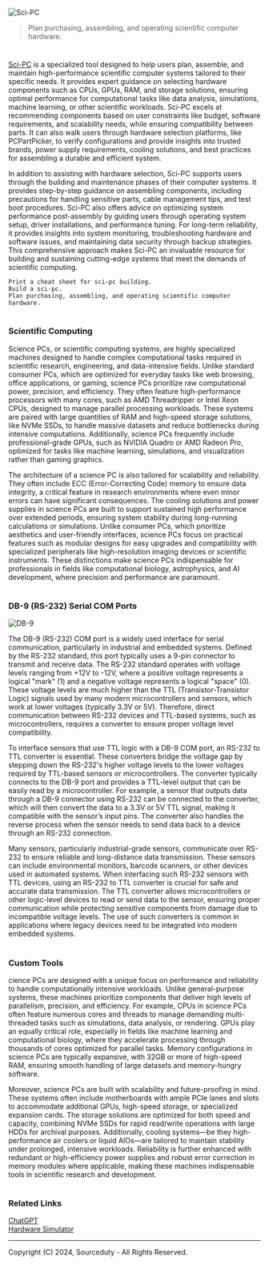 ![Sci-PC](https://github.com/user-attachments/assets/1cc22850-f459-4eb2-b4a7-7da47a4cd010)

> Plan purchasing, assembling, and operating scientific computer hardware.
#

[Sci-PC](https://chatgpt.com/g/g-674cbbf87f88819193c07de376ea5094-sci-pc) is a specialized tool designed to help users plan, assemble, and maintain high-performance scientific computer systems tailored to their specific needs. It provides expert guidance on selecting hardware components such as CPUs, GPUs, RAM, and storage solutions, ensuring optimal performance for computational tasks like data analysis, simulations, machine learning, or other scientific workloads. Sci-PC excels at recommending components based on user constraints like budget, software requirements, and scalability needs, while ensuring compatibility between parts. It can also walk users through hardware selection platforms, like PCPartPicker, to verify configurations and provide insights into trusted brands, power supply requirements, cooling solutions, and best practices for assembling a durable and efficient system.

In addition to assisting with hardware selection, Sci-PC supports users through the building and maintenance phases of their computer systems. It provides step-by-step guidance on assembling components, including precautions for handling sensitive parts, cable management tips, and test boot procedures. Sci-PC also offers advice on optimizing system performance post-assembly by guiding users through operating system setup, driver installations, and performance tuning. For long-term reliability, it provides insights into system monitoring, troubleshooting hardware and software issues, and maintaining data security through backup strategies. This comprehensive approach makes Sci-PC an invaluable resource for building and sustaining cutting-edge systems that meet the demands of scientific computing.

```
Print a cheat sheet for sci-pc building.
Build a sci-pc.
Plan purchasing, assembling, and operating scientific computer hardware.
```

#
### Scientific Computing

Science PCs, or scientific computing systems, are highly specialized machines designed to handle complex computational tasks required in scientific research, engineering, and data-intensive fields. Unlike standard consumer PCs, which are optimized for everyday tasks like web browsing, office applications, or gaming, science PCs prioritize raw computational power, precision, and efficiency. They often feature high-performance processors with many cores, such as AMD Threadripper or Intel Xeon CPUs, designed to manage parallel processing workloads. These systems are paired with large quantities of RAM and high-speed storage solutions, like NVMe SSDs, to handle massive datasets and reduce bottlenecks during intensive computations. Additionally, science PCs frequently include professional-grade GPUs, such as NVIDIA Quadro or AMD Radeon Pro, optimized for tasks like machine learning, simulations, and visualization rather than gaming graphics.

The architecture of a science PC is also tailored for scalability and reliability. They often include ECC (Error-Correcting Code) memory to ensure data integrity, a critical feature in research environments where even minor errors can have significant consequences. The cooling solutions and power supplies in science PCs are built to support sustained high performance over extended periods, ensuring system stability during long-running calculations or simulations. Unlike consumer PCs, which prioritize aesthetics and user-friendly interfaces, science PCs focus on practical features such as modular designs for easy upgrades and compatibility with specialized peripherals like high-resolution imaging devices or scientific instruments. These distinctions make science PCs indispensable for professionals in fields like computational biology, astrophysics, and AI development, where precision and performance are paramount.

#
### DB-9 (RS-232) Serial COM Ports

![DB-9](https://github.com/user-attachments/assets/2bfd4835-2e7e-4f76-8d18-dc229a384c8c)

The DB-9 (RS-232) COM port is a widely used interface for serial communication, particularly in industrial and embedded systems. Defined by the RS-232 standard, this port typically uses a 9-pin connector to transmit and receive data. The RS-232 standard operates with voltage levels ranging from +12V to -12V, where a positive voltage represents a logical "mark" (1) and a negative voltage represents a logical "space" (0). These voltage levels are much higher than the TTL (Transistor-Transistor Logic) signals used by many modern microcontrollers and sensors, which work at lower voltages (typically 3.3V or 5V). Therefore, direct communication between RS-232 devices and TTL-based systems, such as microcontrollers, requires a converter to ensure proper voltage level compatibility.

To interface sensors that use TTL logic with a DB-9 COM port, an RS-232 to TTL converter is essential. These converters bridge the voltage gap by stepping down the RS-232's higher voltage levels to the lower voltages required by TTL-based sensors or microcontrollers. The converter typically connects to the DB-9 port and provides a TTL-level output that can be easily read by a microcontroller. For example, a sensor that outputs data through a DB-9 connector using RS-232 can be connected to the converter, which will then convert the data to a 3.3V or 5V TTL signal, making it compatible with the sensor’s input pins. The converter also handles the reverse process when the sensor needs to send data back to a device through an RS-232 connection.

Many sensors, particularly industrial-grade sensors, communicate over RS-232 to ensure reliable and long-distance data transmission. These sensors can include environmental monitors, barcode scanners, or other devices used in automated systems. When interfacing such RS-232 sensors with TTL devices, using an RS-232 to TTL converter is crucial for safe and accurate data transmission. The TTL converter allows microcontrollers or other logic-level devices to read or send data to the sensor, ensuring proper communication while protecting sensitive components from damage due to incompatible voltage levels. The use of such converters is common in applications where legacy devices need to be integrated into modern embedded systems.

#
### Custom Tools

cience PCs are designed with a unique focus on performance and reliability to handle computationally intensive workloads. Unlike general-purpose systems, these machines prioritize components that deliver high levels of parallelism, precision, and efficiency. For example, CPUs in science PCs often feature numerous cores and threads to manage demanding multi-threaded tasks such as simulations, data analysis, or rendering. GPUs play an equally critical role, especially in fields like machine learning and computational biology, where they accelerate processing through thousands of cores optimized for parallel tasks. Memory configurations in science PCs are typically expansive, with 32GB or more of high-speed RAM, ensuring smooth handling of large datasets and memory-hungry software.

Moreover, science PCs are built with scalability and future-proofing in mind. These systems often include motherboards with ample PCIe lanes and slots to accommodate additional GPUs, high-speed storage, or specialized expansion cards. The storage solutions are optimized for both speed and capacity, combining NVMe SSDs for rapid read/write operations with large HDDs for archival purposes. Additionally, cooling systems—be they high-performance air coolers or liquid AIOs—are tailored to maintain stability under prolonged, intensive workloads. Reliability is further enhanced with redundant or high-efficiency power supplies and robust error correction in memory modules where applicable, making these machines indispensable tools in scientific research and development.

#
### Related Links

[ChatGPT](https://github.com/sourceduty/ChatGPT)
<br>
[Hardware Simulator](https://github.com/sourceduty/Hardware_Simulator)

***
Copyright (C) 2024, Sourceduty - All Rights Reserved.
